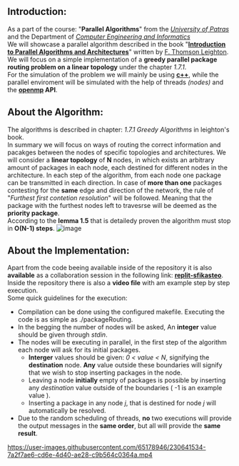 ## Introduction: 
As a part of the course: "**Parallel Algorithms**" from the *[University of Patras](https://www.upatras.gr/en/)* and the Department of *[Computer Engineering and Informatics](https://www.ceid.upatras.gr/en/)*    
We will showcase a parallel algorithm described in the book "**[Introduction to Parallel Algorithms and Architectures](https://www.elsevier.com/books/introduction-to-parallel-algorithms-and-architectures/leighton/978-1-4832-0772-8)**" written by [F. Thomson Leighton](https://en.wikipedia.org/wiki/F._Thomson_Leighton).   
We will focus on a simple implementation of a **greedy parallel package routing problem on a linear topology** under the chapter *1.7.1*.       
For the simulation of the problem we will mainly be using **[c++](https://en.wikipedia.org/wiki/C++)**, while the parallel enviroment will be simulated with the help of threads *(nodes)* and the **[openmp](https://www.openmp.org/) API**.   
  
## About the Algorithm:
The algorithms is described in chapter: *1.7.1 Greedy Algorithms* in leighton's book.  
In summary we will focus on ways of routing the correct information and pacakges between the nodes of specific topologies and architectures.
We will consider a **linear topology** of **N** nodes, in which exists an arbitrary amount of packages in each node, each destined for different nodes in the architecture.
In each step of the algorithm, from each node one package can be transmitted in each direction. In case of **more than one** packages contesting for the **same** edge and direction of the network, the rule of "*Furthest first contetion resolution*" will be followed. Meaning that the package with the furthest nodes left to travesrse will be deemed as the **priority package**.  
According to the **lemma 1.5** that is detailedy proven the algorithm must stop in **O(N-1) steps**.
![image](https://user-images.githubusercontent.com/65178946/230637725-4fa2a6e7-53f4-4b11-a64e-38b2ab376368.png)

## About the Implementation:
Apart from the code beeing available inside of the repository it is also **available** as a collaboration session in the following link: **[replit-sfikasteo](https://replit.com/join/crhukhrgol-sfikasteo)**. Inside the repository there is also a **video file** with am example step by step execution.  
Some quick guidelines for the execution:
* Compilation can be done using the configured makefile. Executing the code is as simple as ./packageRouting.
* In the begging the number of nodes will be asked, An **integer** value should be given through *stdin*.
* The nodes will be executing in parallel, in the first step of the algorithm each node will ask for its initial packages.
  * **Interger** values should be given: *0 < value < N*, signifying the **destination** node. **Any** value outside these boundaries will signify that we wish to stop inserting packages in the node.
  * Leaving a node **initially** empty of packages is possible by inserting any *destination* value outside of the boundaries ( -1 is an example value ).
  * Inserting a package in any node *j*, that is destined for node *j* will automatically be resolved.
* Due to the random scheduling of threads, **no** two executions will provide the output messages in the **same order**, but all will provide the **same result**.   

https://user-images.githubusercontent.com/65178946/230641534-7a2f7ae6-cd6e-4d40-ae28-c9b564c0364a.mp4


